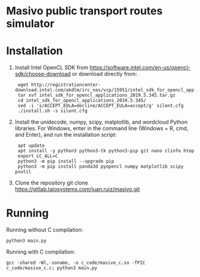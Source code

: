 # Masivo public transport routes simulator

Installation
============

1. Install Intel OpenCL SDK from https://software.intel.com/en-us/opencl-sdk/choose-download
or download directly from:
	
        wget http://registrationcenter-download.intel.com/akdlm/irc_nas/vcp/15951/intel_sdk_for_opencl_applications_2019.5.345.tar.gz
        tar xvf intel_sdk_for_opencl_applications_2019.5.345.tar.gz 
        cd intel_sdk_for_opencl_applications_2019.5.345/
        sed -i 's/ACCEPT_EULA=decline/ACCEPT_EULA=accept/g' silent.cfg 
        ./install.sh -s silent.cfg


2. Install the unidecode, numpy, scipy, matplotlib, and wordcloud
Python libraries. For Windows, enter in the command line (Windows +
R, cmd, and Enter), and run the installation script:
        
        apt update
        apt install -y python3 python3-tk python3-pip git nano clinfo htop
        export LC_ALL=C
        python3 -m pip install --upgrade pip
        python3 -m pip install panda3d pyopencl numpy matplotlib scipy psutil 

3. Clone the repository
        git clone https://gitlab.taiosystems.com/juan.ruiz/masivo.git


Running
=======

Running without C compilation:
    
    python3 main.py

Running with C compilation:
    
    gcc -shared -Wl,-soname, -o c_code/masivo_c.so -fPIC c_code/masivo_c.c; python3 main.py
